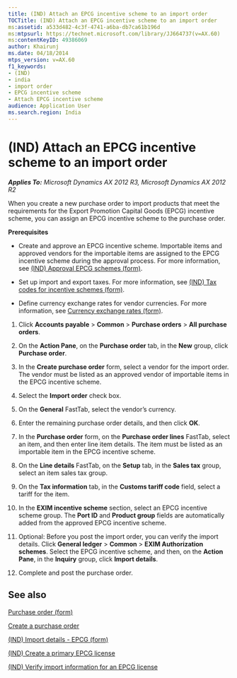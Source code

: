 ```yaml
---
title: (IND) Attach an EPCG incentive scheme to an import order
TOCTitle: (IND) Attach an EPCG incentive scheme to an import order
ms:assetid: a533d482-4c3f-4741-a6ba-db7ca61b196d
ms:mtpsurl: https://technet.microsoft.com/library/JJ664737(v=AX.60)
ms:contentKeyID: 49386069
author: Khairunj
ms.date: 04/18/2014
mtps_version: v=AX.60
f1_keywords:
- (IND)
- india
- import order
- EPCG incentive scheme
- Attach EPCG incentive scheme
audience: Application User
ms.search.region: India
---
```


# (IND) Attach an EPCG incentive scheme to an import order 


_**Applies To:** Microsoft Dynamics AX 2012 R3, Microsoft Dynamics AX 2012 R2_

When you create a new purchase order to import products that meet the requirements for the Export Promotion Capital Goods (EPCG) incentive scheme, you can assign an EPCG incentive scheme to the purchase order.

**Prerequisites**

  - Create and approve an EPCG incentive scheme. Importable items and approved vendors for the importable items are assigned to the EPCG incentive scheme during the approval process. For more information, see [(IND) Approval EPCG schemes (form)](https://technet.microsoft.com/library/jj710885\(v=ax.60\)).

  - Set up import and export taxes. For more information, see [(IND) Tax codes for incentive schemes (form)](https://technet.microsoft.com/library/jj664578\(v=ax.60\)).

  - Define currency exchange rates for vendor currencies. For more information, see [Currency exchange rates (form)](https://technet.microsoft.com/library/hh209477\(v=ax.60\)).

<!-- end list -->

1.  Click **Accounts payable** \> **Common** \> **Purchase orders** \> **All purchase orders**.

2.  On the **Action Pane**, on the **Purchase order** tab, in the **New** group, click **Purchase order**.

3.  In the **Create purchase order** form, select a vendor for the import order. The vendor must be listed as an approved vendor of importable items in the EPCG incentive scheme.

4.  Select the **Import order** check box.

5.  On the **General** FastTab, select the vendor’s currency.

6.  Enter the remaining purchase order details, and then click **OK**.

7.  In the **Purchase order** form, on the **Purchase order lines** FastTab, select an item, and then enter line item details. The item must be listed as an importable item in the EPCG incentive scheme.

8.  On the **Line details** FastTab, on the **Setup** tab, in the **Sales tax** group, select an item sales tax group.

9.  On the **Tax information** tab, in the **Customs tariff code** field, select a tariff for the item.

10. In the **EXIM incentive scheme** section, select an EPCG incentive scheme group. The **Port ID** and **Product group** fields are automatically added from the approved EPCG incentive scheme.

11. Optional: Before you post the import order, you can verify the import details. Click **General ledger** \> **Common** \> **EXIM Authorization schemes**. Select the EPCG incentive scheme, and then, on the **Action Pane**, in the **Inquiry** group, click **Import details**.

12. Complete and post the purchase order.

## See also

[Purchase order (form)](https://technet.microsoft.com/library/aa557983\(v=ax.60\))

[Create a purchase order](create-a-purchase-order.md)

[(IND) Import details - EPCG (form)](https://technet.microsoft.com/library/jj664479\(v=ax.60\))

[(IND) Create a primary EPCG license](ind-create-a-primary-epcg-license.md)

[(IND) Verify import information for an EPCG license](ind-verify-import-information-for-an-epcg-license.md)

  


